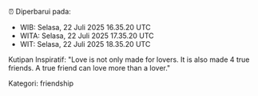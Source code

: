 ⏰ Diperbarui pada:
- WIB: Selasa, 22 Juli 2025 16.35.20 UTC
- WITA: Selasa, 22 Juli 2025 17.35.20 UTC
- WIT: Selasa, 22 Juli 2025 18.35.20 UTC

Kutipan Inspiratif:
"Love is not only made for lovers. It is also made 4 true friends. A true friend can love more than a lover."


Kategori: friendship

